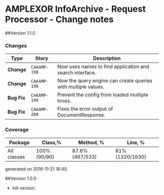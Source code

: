 # AMPLEXOR InfoArchive - Request Processor - Change notes

##Version 1.1.0

### Changes
| Type         | Story       | Description              
|--------------|-------------|--------------------------
|__Change__| `CAKAMP-198` | Now uses names to find application and search interface.
|__Change__| `CAKAMP-196` | Now the query engine can create queries with multiple values.
|__Bug Fix__| `CAKAMP-199` | Prevent the config from loaded multiple times.
|__Bug Fix__| `CAKAMP-200` | Fixes the error output of DocumentResponse.

### Coverage

|  Package      | Class,%    | Method, %     | Line, % 
|---------------|------------|---------------|---------------
| All classes   |100% (90/90)|87.6% (467/533)|81% (1320/1630)

generated on 2016-11-21 16:40.


##Version 1.0.0

- Init version.